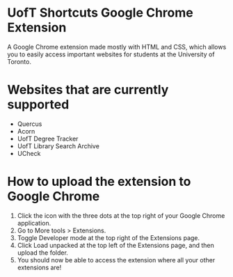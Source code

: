 # UofT Shortcuts Google Chrome Extension 

A Google Chrome extension made mostly with HTML and CSS, which allows you to easily access important websites for students at the University of Toronto.

# Websites that are currently supported

- Quercus
- Acorn
- UofT Degree Tracker
- UofT Library Search Archive
- UCheck

# How to upload the extension to Google Chrome

1. Click the icon with the three dots at the top right of your Google Chrome application.
2. Go to More tools > Extensions.
3. Toggle Developer mode at the top right of the Extensions page. 
4. Click Load unpacked at the top left of the Extensions page, and then upload the folder.
5. You should now be able to access the extension where all your other extensions are!

